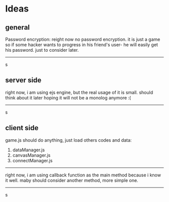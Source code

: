 # Ideas
## general

Password encryption: reight now no password encryption. it is just a game so if some hacker wants to progress in his friend's user- he will easily get his password.
just to consider later.

---
s
## server side

right now, i am using ejs engine, but the real usage of it is small.
should think about it later
hoping it will not be a monolog anymore :(

---
s

## client side

game.js should do anything, just load others codes and data:
1. dataManager.js
2. canvasManager.js
3. connectManager.js

---
right now, i am using callback function as the main method because i know it well.
maby should consider another method, more simple one.

---
s